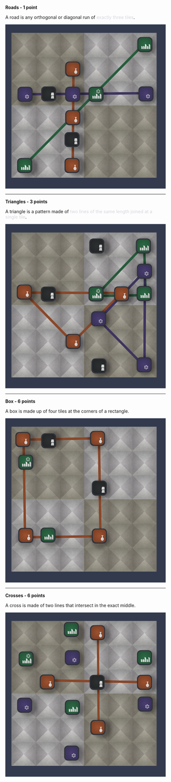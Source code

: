 **Roads - 1 point**

A road is any orthogonal or diagonal run of <span style='color: #d7d5dfff;'>exactly three tiles</span>.

![Roads|75](/content/media/world/games/roads.png)

---

**Triangles - 3 points**

A triangle is a pattern made of <span style='color: #d7d5dfff;'>two lines of the same length joined at a single tile</span>.

![triangles|75](/content/media/world/games/triangles.png)

---

**Box - 6 points**

A box is made up of four tiles at the corners of a rectangle.

![Boxes|75](/content/media/world/games/boxes.png)

---

**Crosses - 6 points**

A cross is made of two lines that intersect in the exact middle.

![Crosses|75](/content/media/world/games/crosses.png)
